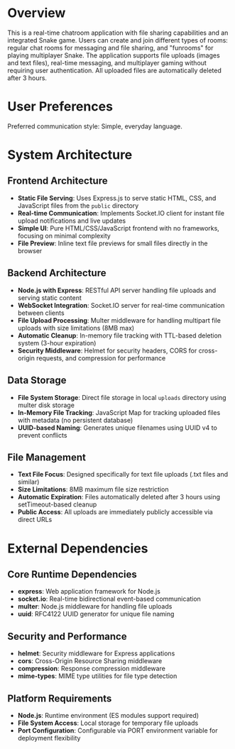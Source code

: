 # Overview

This is a real-time chatroom application with file sharing capabilities and an integrated Snake game. Users can create and join different types of rooms: regular chat rooms for messaging and file sharing, and "funrooms" for playing multiplayer Snake. The application supports file uploads (images and text files), real-time messaging, and multiplayer gaming without requiring user authentication. All uploaded files are automatically deleted after 3 hours.

# User Preferences

Preferred communication style: Simple, everyday language.

# System Architecture

## Frontend Architecture
- **Static File Serving**: Uses Express.js to serve static HTML, CSS, and JavaScript files from the `public` directory
- **Real-time Communication**: Implements Socket.IO client for instant file upload notifications and live updates
- **Simple UI**: Pure HTML/CSS/JavaScript frontend with no frameworks, focusing on minimal complexity
- **File Preview**: Inline text file previews for small files directly in the browser

## Backend Architecture
- **Node.js with Express**: RESTful API server handling file uploads and serving static content
- **WebSocket Integration**: Socket.IO server for real-time communication between clients
- **File Upload Processing**: Multer middleware for handling multipart file uploads with size limitations (8MB max)
- **Automatic Cleanup**: In-memory file tracking with TTL-based deletion system (3-hour expiration)
- **Security Middleware**: Helmet for security headers, CORS for cross-origin requests, and compression for performance

## Data Storage
- **File System Storage**: Direct file storage in local `uploads` directory using multer disk storage
- **In-Memory File Tracking**: JavaScript Map for tracking uploaded files with metadata (no persistent database)
- **UUID-based Naming**: Generates unique filenames using UUID v4 to prevent conflicts

## File Management
- **Text File Focus**: Designed specifically for text file uploads (.txt files and similar)
- **Size Limitations**: 8MB maximum file size restriction
- **Automatic Expiration**: Files automatically deleted after 3 hours using setTimeout-based cleanup
- **Public Access**: All uploads are immediately publicly accessible via direct URLs

# External Dependencies

## Core Runtime Dependencies
- **express**: Web application framework for Node.js
- **socket.io**: Real-time bidirectional event-based communication
- **multer**: Node.js middleware for handling file uploads
- **uuid**: RFC4122 UUID generator for unique file naming

## Security and Performance
- **helmet**: Security middleware for Express applications
- **cors**: Cross-Origin Resource Sharing middleware
- **compression**: Response compression middleware
- **mime-types**: MIME type utilities for file type detection

## Platform Requirements
- **Node.js**: Runtime environment (ES modules support required)
- **File System Access**: Local storage for temporary file uploads
- **Port Configuration**: Configurable via PORT environment variable for deployment flexibility